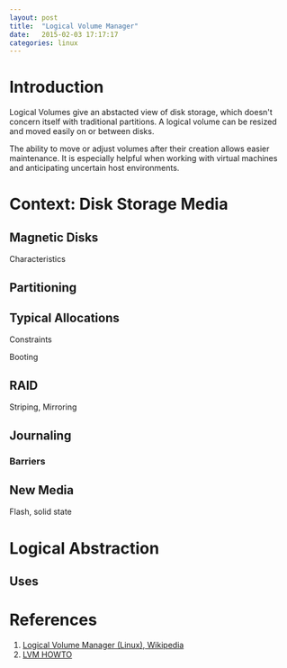 ```yaml
---
layout: post
title:  "Logical Volume Manager"
date:   2015-02-03 17:17:17
categories: linux
---
```


# Introduction

Logical Volumes give an abstacted view of disk storage, which doesn't concern itself with traditional partitions.  A logical volume can be resized and moved easily on or between disks.

The ability to move or adjust volumes after their creation allows easier maintenance.  It is especially helpful when working with virtual machines and anticipating uncertain host environments.

# Context: Disk Storage Media

## Magnetic Disks

Characteristics

## Partitioning

## Typical Allocations

Constraints

Booting

## RAID

Striping, Mirroring

## Journaling

### Barriers

## New Media

Flash, solid state

# Logical Abstraction

## Uses

# References

1. [Logical Volume Manager (Linux), Wikipedia](https://en.wikipedia.org/wiki/Logical_Volume_Manager_(Linux))
1. [LVM HOWTO](http://www.tldp.org/HOWTO/LVM-HOWTO/)

